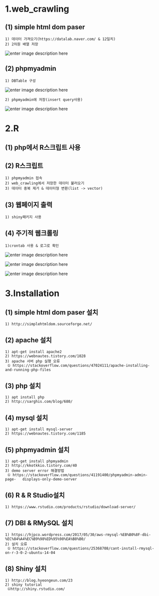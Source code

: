 ﻿ 1.web_crawling
 ========================
 
 (1) simple html dom paser
-----------------------------
    1) 데이터 가져오기(https://datalab.naver.com/ & 12일치)
    2) 2차원 배열 저장
   ![enter image description here](https://lh3.googleusercontent.com/REhhEDIPI39nvh86OdLa80yAmFW6fq1r1DXYyqBTw4ir7BSMFlMX2QQmu1CX2KMqtOr76cgERn6C=s0 "webcrawling_output.png")
  
 (2) phpmyadmin
-----------------------------
    1) DBTable 구성
![enter image description here](https://lh3.googleusercontent.com/MdII4WaZbOgoNpG7nsm1y2Q0kMRFiM3gqAT1CvTQtF5k2Cc9VAnHADpYo4MtdvjWY0jaE3LYiwkN=s0 "DBTable.png")
		
    2) phpmyadmin에 저장(insert query사용)
   ![enter image description here](https://lh3.googleusercontent.com/Q3WghJE1HBElb-NwoZAZxpYdH3duk1keB4rrfB4omWtmebPBb7jtQRPtUlH5L20Z7vvkYlI1DioT=s0 "DBTable_save.png")

2.R
============
 
 (1) php에서 R스크립트 사용
---------------------------------------
 
 (2) R스크립트
---------------------------
    1) phpmyadmin 접속
    2) web_crawling에서 저장한 데이터 불러오기
    3) 데이터 중복 제거 & 데이터형 변환(list -> vector)

 (3) 웹페이지 출력
-------------------------------
    1) shiny패키지 사용
 
 (4) 주기적 웹크롤링
--------------------------
    1)crontab 사용 & 로그로 확인
   ![enter image description here](https://lh3.googleusercontent.com/lghmW6vdsZpmQpFvxqQ3uS39Wk8MZ8oiCRuWROL8o6Zcbw76FRIsmAaLioAFR61lY8cVtFz4pid8=s0 "crontab.png")
  
   ![enter image description here](https://lh3.googleusercontent.com/7sKXYTnB7p6mphAvVXH-0-qjEegSFdFsNMz7cG-w9-DVZm5ni5vZz_p9ScHHKnKHmKgGK0VElmy0=s0 "c_log1.png")
    
   ![enter image description here](https://lh3.googleusercontent.com/osBWaGvSh0oo-ugs2JaFbu7NFRFsbfr1hHUbgTLRYC7RvSIFZ-7EW3GY8-INFGuyM9kkNanwWcQl=s0 "c_log2.png")

3.Installation
=============
 
 (1) simple html dom paser 설치
---------------------------
    1) http://simplehtmldom.sourceforge.net/
 
 (2) apache 설치
------------------------
    1) apt-get install apache2 
    2) https://webnautes.tistory.com/1028
    3) apache 서버 php 실행 오류
     ① https://stackoverflow.com/questions/47024111/apache-installing-and-running-php-files

 (3) php 설치
----------------
    1) apt install php
    2) http://sarghis.com/blog/680/
 
 (4) mysql 설치
--------------------
    1) apt-get install mysql-server
    2) https://webnautes.tistory.com/1185

 (5) phpmyadmin 설치
--------------------
    1) apt-get install phpmyadmin
    2) http://kkotkkio.tistory.com/40
    3) demo server error 해결방법
     ① https://stackoverflow.com/questions/41191400/phpmyadmin-admin-page-   displays-only-demo-server
 
 (6) R & R Studio설치
--------------------
    1) https://www.rstudio.com/products/rstudio/download-server/
 
 (7) DBI & RMySQL 설치
-------------------
    1) https://hjpco.wordpress.com/2017/05/30/aws-rmysql-%EB%B0%8F-dbi-%EC%84%A4%EC%B9%98%ED%95%98%EA%B8%B0/
    2) 설치 오류
     ① https://stackoverflow.com/questions/25368708/cant-install-rmysql-on-r-3-0-2-ubuntu-14-04

 (8) Shiny 설치
-----------------------------
    1) http://blog.hyeongeun.com/23
    2) shiny tutorial
     ①http://shiny.rstudio.com/
